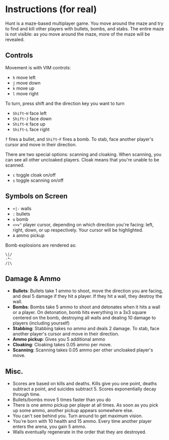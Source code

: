 Instructions (for real)
=========

Hunt is a maze-based multiplayer game. You move around the maze and try to find and kill other players with bullets, bombs, and stabs. The entire maze is not visible: as you move around the maze, more of the maze will be revealed.

Controls
----
Movement is with VIM controls:

  - `h` move left 
  - `j` move down
  - `k` move up
  - `l` move right

To turn, press shift and the direction key you want to turn

  - `Shift`-`H` face left 
  - `Shift`-`J` face down
  - `Shift`-`K` face up
  - `Shift`-`L` face right

`f` fires a bullet, and `Shift`-`F` fires a bomb. To stab, face another player's cursor and move in their direction.

There are two special options: scanning and cloaking. When scanning, you can see all other uncloaked players. Cloak means that you're unable to be scanned.

  - `c` toggle cloak on/off
  - `s` toggle scanning on/off

Symbols on Screen
---
  - `+|-` walls
  - `:` bullets
  - `o` bomb
  - `<>v^` player cursor, depending on which direction you're facing: left, right, down, or up respectively. Your cursor will be highlighted.
  - `A` ammo pickup

Bomb explosions are rendered as:

```
\|/
-*-
/|\
```

Damage & Ammo
----
  - **Bullets**: Bullets take 1 ammo to shoot, move the direction you are facing, and deal 5 damage if they hit a player. If they hit a wall, they destroy the wall.
  - **Bombs**: Bombs take 5 ammo to shoot and detonates when it hits a wall or a player. On detonation, bomb hits everything in a 3x3 square centered on the bomb, destroying all walls and dealing 10 damage to players (including yourself)
  - **Stabbing**: Stabbing takes no ammo and deals 2 damage. To stab, face another player's cursor and move in their direction.
  - **Ammo pickup**: Gives you 5 additional ammo
  - **Cloaking**: Cloaking takes 0.05 ammo per move.
  - **Scanning**: Scanning takes 0.05 ammo per other uncloaked player's move.

Misc.
----
  - Scores are based on kills and deaths. Kills give you one point, deaths subtract a point, and suicides subtract 5. Scores exponentially decay through time.
  - Bullets/bombs move 5 times faster than you do
  - There is one ammo pickup per player at all times. As soon as you pick up some ammo, another pickup appears somewhere else.
  - You can't see behind you. Turn around to get maximum vision.
  - You're born with 10 health and 15 ammo. Every time another player enters the arena, you gain 5 ammo.
  - Walls eventually regenerate in the order that they are destroyed.
